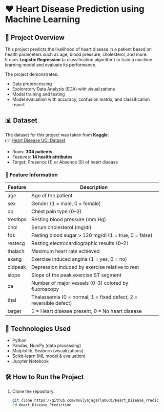 # ❤️ Heart Disease Prediction using Machine Learning

## 📌 Project Overview
This project predicts the likelihood of heart disease in a patient based on health parameters such as age, blood pressure, cholesterol, and more.  
It uses **Logistic Regression** (a classification algorithm) to train a machine learning model and evaluate its performance.  

The project demonstrates:
- Data preprocessing  
- Exploratory Data Analysis (EDA) with visualizations  
- Model training and testing  
- Model evaluation with accuracy, confusion matrix, and classification report  


## 📊 Dataset
The dataset for this project was taken from **Kaggle**:  
👉 [Heart Disease UCI Dataset](https://www.kaggle.com/datasets/ronitf/heart-disease-uci)  

- Rows: **304 patients**  
- Features: **14 health attributes**  
- Target: Presence (1) or Absence (0) of heart disease  

### 🔹 Feature Information
| Feature   | Description |
|-----------|-------------|
| age       | Age of the patient |
| sex       | Gender (1 = male, 0 = female) |
| cp        | Chest pain type (0–3) |
| trestbps  | Resting blood pressure (mm Hg) |
| chol      | Serum cholesterol (mg/dl) |
| fbs       | Fasting blood sugar > 120 mg/dl (1 = true, 0 = false) |
| restecg   | Resting electrocardiographic results (0–2) |
| thalach   | Maximum heart rate achieved |
| exang     | Exercise induced angina (1 = yes, 0 = no) |
| oldpeak   | Depression induced by exercise relative to rest |
| slope     | Slope of the peak exercise ST segment |
| ca        | Number of major vessels (0–3) colored by fluoroscopy |
| thal      | Thalassemia (0 = normal, 1 = fixed defect, 2 = reversible defect) |
| target    | 1 = Heart disease present, 0 = No heart disease |


## 🚀 Technologies Used
- Python  
- Pandas, NumPy (data processing)  
- Matplotlib, Seaborn (visualizations)  
- Scikit-learn (ML model & evaluation)  
- Jupyter Notebook  


## 🛠️ How to Run the Project
1. Clone the repository:
   ```bash
   git clone https://github.com/moulyajagarlamudi/Heart_Disease_Prediction.git
   cd Heart_Disease_Prediction
